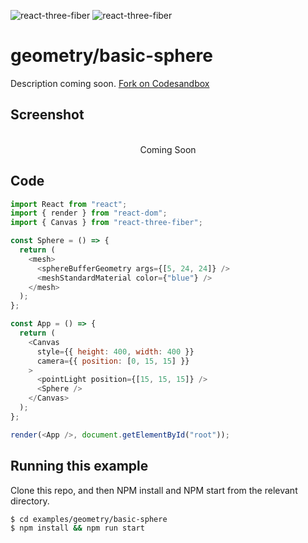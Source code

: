 ![react-three-fiber](https://img.shields.io/badge/dynamic/json?url=https://raw.githubusercontent.com/onion2k/r3f-by-example/develop/examples/geometry/basic-sphere/package.json&label=react-three-fiber&query=$.dependencies['react-three-fiber']&color=green) ![react-three-fiber](https://img.shields.io/badge/dynamic/json?url=https://raw.githubusercontent.com/onion2k/r3f-by-example/develop/examples/geometry/basic-sphere/package.json&label=three&query=$.dependencies['three']&color=green)

# geometry/basic-sphere

Description coming soon. [Fork on Codesandbox](https://githubbox.com/onion2k/r3f-by-example/tree/develop/examples/geometry/basic-sphere)

## Screenshot
<div align="center">
  <br>
    Coming Soon
  <br>
</div>

## Code
```js
import React from "react";
import { render } from "react-dom";
import { Canvas } from "react-three-fiber";

const Sphere = () => {
  return (
    <mesh>
      <sphereBufferGeometry args={[5, 24, 24]} />
      <meshStandardMaterial color={"blue"} />
    </mesh>
  );
};

const App = () => {
  return (
    <Canvas
      style={{ height: 400, width: 400 }}
      camera={{ position: [0, 15, 15] }}
    >
      <pointLight position={[15, 15, 15]} />
      <Sphere />
    </Canvas>
  );
};

render(<App />, document.getElementById("root"));

```

## Running this example

Clone this repo, and then NPM install and NPM start from the relevant directory.

```bash
$ cd examples/geometry/basic-sphere
$ npm install && npm run start
```